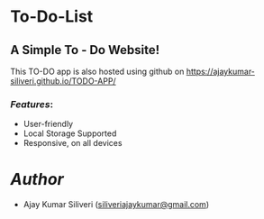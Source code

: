 # To-Do-List

## A Simple To - Do Website!


This TO-DO app is also hosted using github on https://ajaykumar-siliveri.github.io/TODO-APP/

### *Features*:

* User-friendly
* Local Storage Supported
* Responsive, on all devices

# *Author*

* Ajay Kumar Siliveri (siliveriajaykumar@gmail.com)
